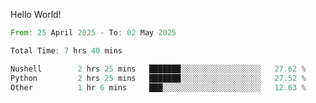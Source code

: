 Hello World!

<!--START_SECTION:waka-->

```rust
From: 25 April 2025 - To: 02 May 2025

Total Time: 7 hrs 40 mins

Nushell        2 hrs 25 mins   ███████░░░░░░░░░░░░░░░░░░   27.62 %
Python         2 hrs 25 mins   ███████░░░░░░░░░░░░░░░░░░   27.52 %
Other          1 hr 6 mins     ███░░░░░░░░░░░░░░░░░░░░░░   12.63 %
```

<!--END_SECTION:waka-->

